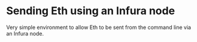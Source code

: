 # Sending Eth using an Infura node

Very simple environment to allow Eth to be sent from the command line via an Infura node.